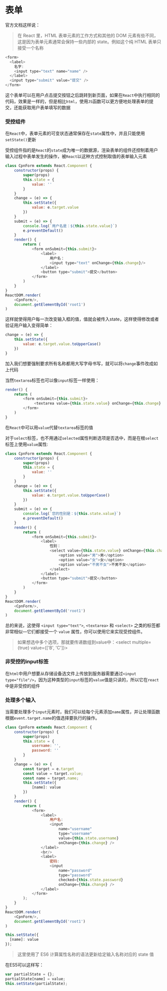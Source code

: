 # 表单
官方文档这样说：
> 在 React 里，HTML 表单元素的工作方式和其他的 DOM 元素有些不同，这是因为表单元素通常会保持一些内部的 state。例如这个纯 HTML 表单只接受一个名称
````javascript
<form>
  <label>
    名字:
    <input type="text" name="name" />
  </label>
  <input type="submit" value="提交" />
</form>
````
这个表单可以在用户点击提交按钮之后跳转到新页面，如果在`React`中执行相同的代码，效果是一样的，但是相比`html`，使用`JS`函数可以更方便地处理表单的提交，还能获取用户表单填写的数据

### 受控组件
在`React`中，表单元素的可变状态通常保存在`state`属性中，并且只能使用`setState()`更新

受控组件指的是`React`的`state`成为唯一的数据源，渲染表单的组件还控制着用户输入过程中表单发生的操作，被`React`以这种方式控制取值的表单输入元素

````javascript
class CpnForm extends React.Component {
    constructor(props) {
        super(props)
        this.state = {
            value: ''
        }
    }
    change = (e) => {
        this.setState({
            value: e.target.value
        })
    }
    submit = (e) => {
        console.log(`用户名是：${this.state.value}`)
        e.preventDefault()
    }
    render() {
        return (
            <form onSubmit={this.submit}>
                <label>
                    用户名：
                    <input type="text" onChange={this.change}/>
                </label>
                <button type="submit">提交</button>
            </form>
        )
    }
}
ReactDOM.render(
    <CpnForm/>,
    document.getElementById('root1')
)
````
这样就使得用户每一次改变输入框的值，值就会被传入state，这样使得修改或者验证用户输入变得简单：
````javascript
change = (e) => {
    this.setState({
        value: e.target.value.toUpperCase()
    })
}
````
加入我们想要强制要求所有名称都用大写字母书写，就可以将`change`事件改成如上代码

当然`textarea`标签也可以像`input`标签一样使用：
````javascript
render() {
    return (
        <form onSubmit={this.submit}>
             <textarea value={this.state.value} onChange={this.change} />
        </form>
    )
}
````
在`React`中可以用`value`代替`textarea`标签的值

对于`select`标签，也不用通过`selected`属性判断选项是否选中，而是在根`select`标签上使用`value`属性:
````javascript
class CpnForm extends React.Component {
    constructor(props) {
        super(props)
        this.state = {
            value: ''
        }
    }
    change = (e) => {
        this.setState({
            value: e.target.value.toUpperCase()
        })
    }
    submit = (e) => {
        console.log(`您的性别是：${this.state.value}`)
        e.preventDefault()
    }
    render() {
        return (
            <form onSubmit={this.submit}>
                <label>
                    性别：
                    <select value={this.state.value} onChange={this.change}>
                        <option value="男">男</option>
                        <option value="女">女</option>
                        <option value="不男不女">不男不女</option>
                    </select>
                </label>
                <button type="submit">提交</button>
            </form>
        )
    }
}
ReactDOM.render(
    <CpnForm/>,
    document.getElementById('root1')
)
````
总的来说，这使得 `<input type="text">`, `<textarea>` 和 `<select>` 之类的标签都非常相似—它们都接受一个 `value` 属性，你可以使用它来实现受控组件。

> 如果想选中多个选项，那就要传递数组到value中：<select multiple={true} value={['B', 'C']}>

### 非受控的input标签
在`html`中用户想要从存储设备选文件上传放到服务器需要通过`<input type="file"/>`，因为这种类型的`input`标签的`value`值是只读的，所以它在`react`中是非受控的组件

### 处理多个输入
当需要处理多个`input`元素时，我们可以给每个元素添加`name`属性，并让处理函数根据`event.target.name`的值选择要执行的操作。

````javascript
class CpnForm extends React.Component {
    constructor(props) {
        super(props)
        this.state = {
            username: '',
            password: ''
        }
    }
    change = (e) => {
        const target = e.target
        const value = target.value;
        const name = target.name;
        this.setState({
            [name]: value
        })
    }
    render() {
        return (
            <form>
                <label>
                    用户名:
                    <input
                        name="username"
                        type="username"
                        value={this.state.username}
                        onChange={this.change} />
                </label>
                <br/>
                <label>
                    密码:
                    <input
                        name="password"
                        type="password"
                        checked={this.state.password}
                        onChange={this.change} />
                </label>
            </form>
        );
    }
}
ReactDOM.render(
    <CpnForm/>,
    document.getElementById('root1')
)
````

````javascript
this.setState({
  [name]: value
});
````

>这里使用了 ES6 计算属性名称的语法更新给定输入名称对应的 state 值

在ES5可以这样写：
````javascript
var partialState = {};
partialState[name] = value;
this.setState(partialState);
````

